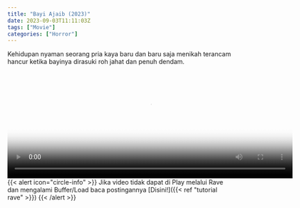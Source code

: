 ```yaml
---
title: "Bayi Ajaib (2023)"
date: 2023-09-03T11:11:03Z
tags: ["Movie"]
categories: ["Horror"]
---
```


Kehidupan nyaman seorang pria kaya baru dan baru saja menikah terancam hancur ketika bayinya dirasuki roh jahat dan penuh dendam.

<video id="video-2" 
class="art-preview lazy video-js vjs-default-skin vjs-big-play-centered" 
controls preload="auto" 
width="640" 
height="240"
poster="https://www.themoviedb.org/t/p/original/3TQQpLura1whZIFaML7Y54gQM07.jpg" 
data-setup='{ "example_option": true, "width": "auto", "height": "auto", "techOrder": ["html5","flash"] }' 
onseeked="true"> <source src="https://kp3d-my.sharepoint.com/personal/ryoo_kp3d_onmicrosoft_com/_layouts/15/download.aspx?share=EQDMSxLQJP1MuyCktPZP5QUBR862_5WUSHRQnypulEzyiQ" type='video/mp4'>
</video>
<br>
{{< alert icon="circle-info" >}}
Jika video tidak dapat di Play melalui Rave dan mengalami Buffer/Load baca postingannya [Disini!]({{< ref "tutorial rave" >}})
{{< /alert >}}
